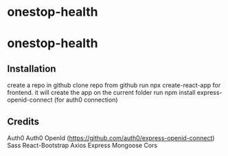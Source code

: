 # onestop-health

# onestop-health

## Installation
 create a repo in github
 clone repo from github
 run npx create-react-app for frontend. it will create the app on the current folder
 run npm install express-openid-connect (for auth0 connection)


 ## Credits
 Auth0
 Auth0 OpenId (https://github.com/auth0/express-openid-connect)
 Sass
 React-Bootstrap
 Axios
 Express
 Mongoose
 Cors
